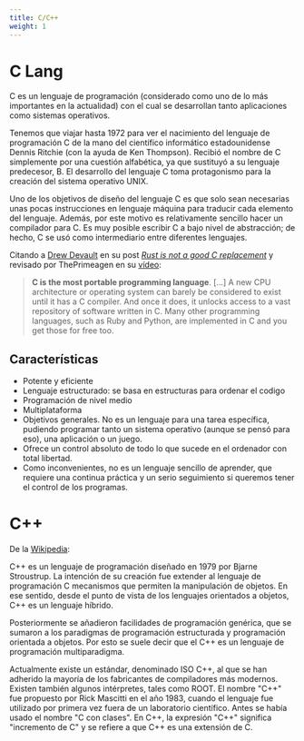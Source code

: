 ```yaml
---
title: C/C++
weight: 1
---
```


# C Lang

C es un lenguaje de programación (considerado como uno de lo más importantes en
la actualidad) con el cual se desarrollan tanto aplicaciones como sistemas
operativos.

Tenemos que viajar hasta 1972 para ver el nacimiento del lenguaje de
programación C de la mano del científico informático estadounidense Dennis
Ritchie (con la ayuda de Ken Thompson). Recibió el nombre de C simplemente por
una cuestión alfabética, ya que sustituyó a su lenguaje predecesor, B. El
desarrollo del lenguaje C toma protagonismo para la creación del sistema
operativo UNIX.

Uno de los objetivos de diseño del lenguaje C es que solo sean necesarias unas
pocas instrucciones en lenguaje máquina para traducir cada elemento del
lenguaje. Además, por este  motivo es relativamente sencillo hacer un compilador
para C. Es muy posible escribir C a bajo nivel de abstracción; de hecho, C se
usó como intermediario entre diferentes lenguajes.

Citando a [Drew Devault] en su post [_Rust is not a good C replacement_]
y revisado por ThePrimeagen en su [vídeo]:

> **C is the most portable programming language**. [...] A new CPU architecture
> or operating system can barely be considered to exist until it has
> a C compiler. And once it does, it unlocks access to a vast repository of
> software written in C. Many other programming languages, such as Ruby and
> Python, are implemented in C and you get those for free too.

[Drew Devault]:                       https://drewdevault.com/
[_Rust is not a good C replacement_]: https://drewdevault.com/2019/03/25/Rust-is-not-a-good-C-replacement.html
[vídeo]:                              https://youtu.be/OUC75Uprk8U


## Características

- Potente y eficiente
- Lenguaje estructurado: se basa en estructuras para ordenar el codigo
- Programación de nivel medio
- Multiplataforma
- Objetivos generales. No es un lenguaje para una tarea específica, pudiendo
  programar tanto un sistema operativo (aunque se pensó para eso), una
  aplicación o un juego.
- Ofrece un control absoluto de todo lo que sucede en el ordenador con total
  libertad.
- Como inconvenientes, no es un lenguaje sencillo de aprender, que requiere una
  continua práctica y un serio seguimiento si queremos tener el control de los
  programas.

# C++

De la [Wikipedia](https://es.wikipedia.org/wiki/C%2B%2B):

C++ es un lenguaje de programación diseñado en 1979 por Bjarne Stroustrup. La
intención de su creación fue extender al lenguaje de programación C mecanismos
que permiten la manipulación de objetos. En ese sentido, desde el punto de vista
de los lenguajes orientados a objetos, C++ es un lenguaje híbrido.

Posteriormente se añadieron facilidades de programación genérica, que se sumaron
a los paradigmas de programación estructurada y programación orientada a
objetos. Por esto se suele decir que el C++ es un lenguaje de programación
multiparadigma.

Actualmente existe un estándar, denominado ISO C++, al que se
han adherido la mayoría de los fabricantes de compiladores más modernos. Existen
también algunos intérpretes, tales como ROOT.  El nombre "C++" fue propuesto por
Rick Mascitti en el año 1983, cuando el lenguaje fue utilizado por primera vez
fuera de un laboratorio científico. Antes se había usado el nombre "C con
clases". En C++, la expresión "C++" significa "incremento de C" y se refiere a
que C++ es una extensión de C.

